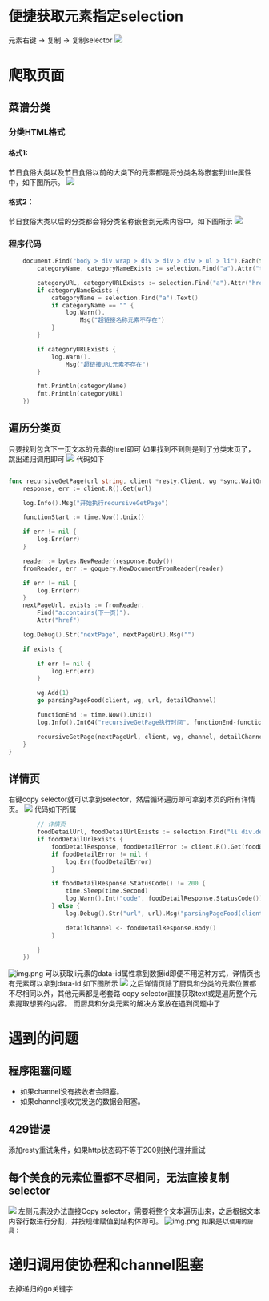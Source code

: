 # 便捷获取元素指定selection
元素右键 -> 复制 -> 复制selector
![](src/img.png)

# 爬取页面
## 菜谱分类
### 分类HTML格式
#### 格式1:
节日食俗大类以及节日食俗以前的大类下的元素都是将分类名称嵌套到title属性中，如下图所示。
![](src/img_1.png)
#### 格式2：
节日食俗大类以后的分类都会将分类名称嵌套到元素内容中，如下图所示
![](src/img_2.png)
### 程序代码

```go
	document.Find("body > div.wrap > div > div > div > ul > li").Each(func(i int, selection *goquery.Selection) {
		categoryName, categoryNameExists := selection.Find("a").Attr("title")

		categoryURL, categoryURLExists := selection.Find("a").Attr("href")
		if categoryNameExists {
			categoryName = selection.Find("a").Text()
			if categoryName == "" {
				log.Warn().
					Msg("超链接名称元素不存在")
			}
		}

		if categoryURLExists {
			log.Warn().
				Msg("超链接URL元素不存在")
		}

		fmt.Println(categoryName)
		fmt.Println(categoryURL)
	})
```
## 遍历分类页
只要找到包含下一页文本的元素的href即可
如果找到不到则是到了分类末页了，跳出递归调用即可
![](src/img_5.png)
代码如下
```go

func recursiveGetPage(url string, client *resty.Client, wg *sync.WaitGroup, channel chan string, detailChannel chan []byte) {
	response, err := client.R().Get(url)

	log.Info().Msg("开始执行recursiveGetPage")

	functionStart := time.Now().Unix()

	if err != nil {
		log.Err(err)
	}

	reader := bytes.NewReader(response.Body())
	fromReader, err := goquery.NewDocumentFromReader(reader)

	if err != nil {
		log.Err(err)
	}
	nextPageUrl, exists := fromReader.
		Find("a:contains(下一页)").
		Attr("href")

	log.Debug().Str("nextPage", nextPageUrl).Msg("")

	if exists {

		if err != nil {
			log.Err(err)
		}

		wg.Add(1)
		go parsingPageFood(client, wg, url, detailChannel)

		functionEnd := time.Now().Unix()
		log.Info().Int64("recursiveGetPage执行时间", functionEnd-functionStart).Msg("")

		recursiveGetPage(nextPageUrl, client, wg, channel, detailChannel)
	}
}
```
## 详情页
右键copy selector就可以拿到selector，然后循环遍历即可拿到本页的所有详情页。
![](src/img_6.png)
代码如下所属
```go
		// 详情页
		foodDetailUrl, foodDetailUrlExists := selection.Find("li div.detail > h2 > a").Attr("href")
		if foodDetailUrlExists {
			foodDetailResponse, foodDetailError := client.R().Get(foodDetailUrl)
			if foodDetailError != nil {
				log.Err(foodDetailError)
			}

			if foodDetailResponse.StatusCode() != 200 {
				time.Sleep(time.Second)
				log.Warn().Int("code", foodDetailResponse.StatusCode()).Str("url", foodDetailUrl).Msg("状态码异常")
			} else {
				log.Debug().Str("url", url).Msg("parsingPageFood(client *resty.Client, wg *sync.WaitGroup, channel chan []byte, detailChannel chan []byte)")

				detailChannel <- foodDetailResponse.Body()
			}

		}
	})
```
![img.png](img.png)
可以获取li元素的data-id属性拿到数据id即便不用这种方式，详情页也有元素可以拿到data-id
如下图所示
![](src/img_8.png)
之后详情页除了厨具和分类的元素位置都不尽相同以外，其他元素都是老套路 copy selector直接获取text或是遍历整个元素提取想要的内容。
而厨具和分类元素的解决方案放在遇到问题中了

# 遇到的问题
## 程序阻塞问题
+ 如果channel没有接收者会阻塞。
+ 如果channel接收完发送的数据会阻塞。
## 429错误
添加resty重试条件，如果http状态码不等于200则换代理并重试
## 每个美食的元素位置都不尽相同，无法直接复制selector
![](src/img_3.png)
左侧元素没办法直接Copy selector，需要将整个文本遍历出来，之后根据文本内容行数进行分割，并按规律赋值到结构体即可。
![img.png](img.png)
如果是以`使用的厨具：`
# 递归调用使协程和channel阻塞
去掉递归的go关键字
